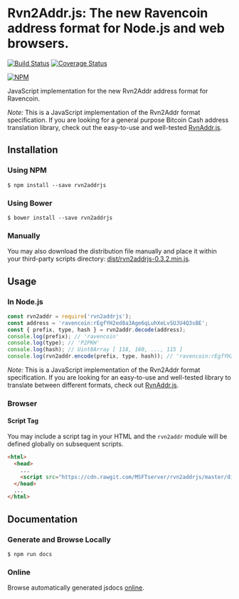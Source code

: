 # Rvn2Addr.js: The new Ravencoin address format for Node.js and web browsers.

[![Build Status](https://travis-ci.org/bitcoincashjs/cashaddrjs.svg?branch=master)](https://travis-ci.org/bitcoincashjs/cashaddrjs) [![Coverage Status](https://coveralls.io/repos/github/bitcoincashjs/cashaddrjs/badge.svg?branch=master)](https://coveralls.io/github/bitcoincashjs/addrjs?branch=master)

[![NPM](https://nodei.co/npm/rvnaddrjs.png?downloads=true)](https://nodei.co/npm/rvnaddrjs/)

JavaScript implementation for the new Rvn2Addr address format for Ravencoin.

*Note:* This is a JavaScript implementation of the Rvn2Addr format specification. If you are looking for a general purpose Bitcoin Cash address translation library, check out the easy-to-use and well-tested [RvnAddr.js](https://github.com/bitcoincashjs/rvnaddrjs).

## Installation

### Using NPM

```bsh
$ npm install --save rvn2addrjs
```

### Using Bower

```bsh
$ bower install --save rvn2addrjs
```

### Manually

You may also download the distribution file manually and place it within your third-party scripts directory: [dist/rvn2addrjs-0.3.2.min.js](https://cdn.rawgit.com/MSFTserver/rvn2addrjs/master/dist/rvn2addrjs-0.3.2.min.js).

## Usage

### In Node.js

```javascript
const rvn2addr = require('rvn2addrjs');
const address = 'ravencoin:rEgfYH2ed8a3Age6qLuhXeLvSUJU4Q3sBE';
const { prefix, type, hash } = rvn2addr.decode(address);
console.log(prefix); // 'ravencoin'
console.log(type); // 'P2PKH'
console.log(hash); // Uint8Array [ 118, 160, ..., 115 ]
console.log(rvn2addr.encode(prefix, type, hash)); // 'ravencoin:rEgfYH2ed8a3Age6qLuhXeLvSUJU4Q3sBE'
```

*Note:* This is a JavaScript implementation of the Rvn2Addr format specification. If you are looking for an easy-to-use and well-tested library to translate between different formats, check out [RvnAddr.js](https://github.com/MSFTserver/rvnaddrjs).

### Browser

#### Script Tag

You may include a script tag in your HTML and the `rvn2addr` module will be defined globally on subsequent scripts.

```html
<html>
  <head>
    ...
    <script src="https://cdn.rawgit.com/MSFTserver/rvn2addrjs/master/dist/rvn2addrjs-0.3.2.min.js"></script>
  </head>
  ...
</html>
```

## Documentation

### Generate and Browse Locally

```bsh
$ npm run docs
```

### Online

Browse automatically generated jsdocs [online](https://cdn.rawgit.com/bitcoincashjs/cashaddrjs/master/docs/index.html).
